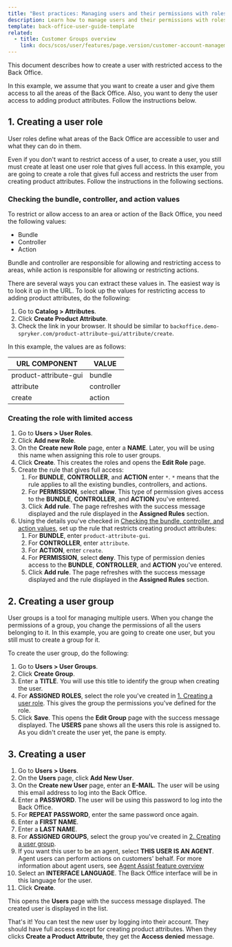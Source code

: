 ```yaml
---
title: "Best practices: Managing users and their permissions with roles and groups"
description: Learn how to manage users and their permissions with roles and groups
template: back-office-user-guide-template
related:
  - title: Customer Groups overview
    link: docs/scos/user/features/page.version/customer-account-management-feature-overview/customer-groups-overview.html
---
```


This document describes how to create a user with restricted access to the  Back Office.

In this example, we assume that you want to create a user and give them access to all the areas of the Back Office. Also, you want to deny the user access to adding product attributes. Follow the instructions below.

## 1. Creating a user role

User roles define what areas of the Back Office are accessible to user and what they can do in them.

Even if you don't want to restrict access of a user, to create a user, you still must create at least one user role that gives full access. In this example, you are going to create a role that gives full access and restricts the user from creating product attributes. Follow the instructions in the following sections.

### Checking the bundle, controller, and action values

To restrict or allow access to an area or action of the Back Office, you need the following values:

* Bundle
* Controller
* Action

Bundle and controller are responsible for allowing and restricting access to areas, while action is responsible for allowing or restricting actions.

There are several ways you can extract these values in. The easiest way is to look it up in the URL. To look up the values for restricting access to adding product attributes, do the following:

1. Go to **Catalog&nbsp;<span aria-label="and then">></span> Attributes**.
2. Click **Create Product Attribute**.
3. Check the link in your browser. It should be similar to `backoffice.demo-spryker.com/product-attribute-gui/attribute/create`.

In this example, the values are as follows:

| URL COMPONENT | VALUE |
| --- | --- |
| product-attribute-gui | bundle |
| attribute  | controller |
| create | action |


### Creating the role with limited access

1. Go to **Users&nbsp;<span aria-label="and then">></span> User Roles**.
2. Click **Add new Role**.
3. On the **Create new Role** page, enter a **NAME**.
  Later, you will be using this name when assigning this role to user groups.
4. Click **Create**.
    This creates the roles and opens the **Edit Role** page.
5. Create the rule that gives full access:
    1. For **BUNDLE**, **CONTROLLER**, and **ACTION** enter `*`.
        `*` means that the rule applies to all the existing bundles, controllers, and actions.
    2. For **PERMISSION**, select **allow**.
        This type of permission gives access to the **BUNDLE**, **CONTROLLER**, and **ACTION** you've entered.
    3. Click **Add rule**.
        The page refreshes with the success message displayed and the rule displayed in the **Assigned Rules** section.
6. Using the details you've checked in [Checking the bundle, controller, and action values](#checking-the-bundle-controller-and-action-values), set up the rule that restricts creating product attributes:
    1. For **BUNDLE**, enter `product-attribute-gui`.
    2. For **CONTROLLER**, enter `attribute`.
    3. For **ACTION**, enter `create`.  
    4. For **PERMISSION**, select **deny**.
        This type of permission denies access to the **BUNDLE**, **CONTROLLER**, and **ACTION** you've entered.
    5. Click **Add rule**.
        The page refreshes with the success message displayed and the rule displayed in the **Assigned Rules** section.

## 2. Creating a user group

User groups is a tool for managing multiple users. When you change the permissions of a group, you change the permissions of all the users belonging to it. In this example, you are going to create one user, but you still must to create a group for it.


To create the user group, do the following:

1. Go to **Users&nbsp;<span aria-label="and then">></span> User Groups**.
2. Click **Create Group**.
3. Enter a **TITLE**.
    You will use this title to identify the group when creating the user.
4. For **ASSIGNED ROLES**, select the role you've created in [1. Creating a user role](#creating-a-user-role).
    This gives the group the permissions you've defined for the role.
5. Click **Save**.
    This opens the **Edit Group** page with the success message displayed. The **USERS** pane shows all the users this role is assigned to. As you didn't create the user yet, the pane is empty.

## 3. Creating a user

1. Go to **Users&nbsp;<span aria-label="and then">></span> Users**.
1. On the **Users** page, click **Add New User**.
2. On the **Create new User** page, enter an **E-MAIL**.
    The user will be using this email address to log into the Back Office.
3. Enter a **PASSWORD**.
    The user will be using this password to log into the Back Office.
4. For **REPEAT PASSWORD**, enter the same password once again.
5. Enter a **FIRST NAME**.
6. Enter a **LAST NAME**.
7. For **ASSIGNED GROUPS**, select the group you've created in [2. Creating a user group](#creating-a-user-group).
8. If you want this user to be an agent, select **THIS USER IS AN AGENT**.
    Agent users can perform actions on customers' behalf. For more information about agent users, see [Agent Assist feature overview](/docs/scos/user/features/{{page.version}}/agent-assist-feature-overview.html)
9. Select an **INTERFACE LANGUAGE**.
    The Back Office interface will be in this language for the user.
10. Click **Create**.

This opens the **Users** page with the success message displayed. The created user is displayed in the list.

That's it! You can test the new user by logging into their account. They should have full access except for creating product attributes. When they clicks **Create a Product Attribute**, they get the **Access denied** message.
